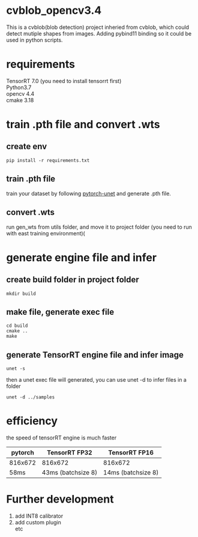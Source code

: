 # cvblob_opencv3.4
This is a cvblob(blob detection) project inheried from cvblob, which could detect mutiple shapes from images. Adding pybind11 binding so it could be used in python scripts.

# requirements

TensorRT 7.0 (you need to install tensorrt first)<br>
Python3.7<br>
opencv 4.4<br>
cmake 3.18<br>
# train .pth file and convert .wts

## create env

```
pip install -r requirements.txt
```

## train .pth file

train your dataset by following [pytorch-unet](https://github.com/milesial/Pytorch-UNet) and generate .pth file.<br>

## convert .wts

run gen_wts from utils folder, and move it to project folder (you need to run with east training environment)(<br>

# generate engine file and infer

## create build folder in project folder
```
mkdir build
```

## make file, generate exec file
```
cd build
cmake ..
make
```

## generate TensorRT engine file and infer image
```
unet -s
```
then a unet exec file will generated, you can use unet -d to infer files in a folder<br>
```
unet -d ../samples
```

# efficiency
the speed of tensorRT engine is much faster

 pytorch | TensorRT FP32 | TensorRT FP16
 ---- | ----- | ------  
 816x672  | 816x672 | 816x672 
 58ms  | 43ms (batchsize 8) | 14ms (batchsize 8) 


# Further development

1. add INT8 calibrator<br>
2. add custom plugin<br>
etc
